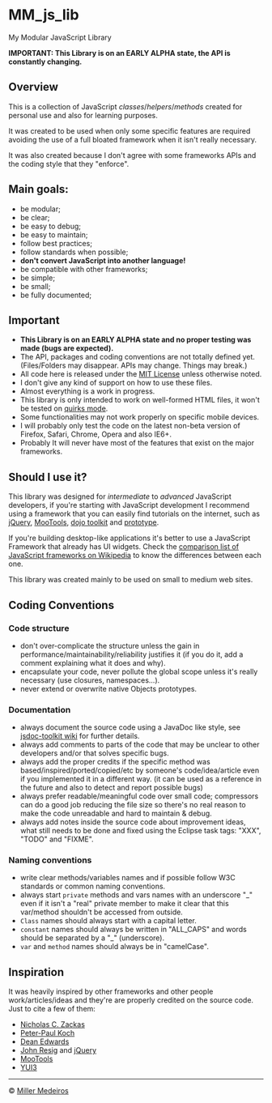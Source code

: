 # MM_js_lib #

My Modular JavaScript Library

**IMPORTANT: This Library is on an EARLY ALPHA state, the API is constantly changing.**


## Overview ##

This is a collection of JavaScript *classes*/*helpers*/*methods* created for personal use and also for learning purposes.

It was created to be used when only some specific features are required avoiding the use of a full bloated framework when it isn't really necessary.

It was also created because I don't agree with some frameworks APIs and the coding style that they "enforce".


## Main goals: ##

 - be modular;
 - be clear;
 - be easy to debug;
 - be easy to maintain;
 - follow best practices;
 - follow standards when possible;
 - **don't convert JavaScript into another language!**
 - be compatible with other frameworks;
 - be simple;
 - be small;
 - be fully documented;


## Important ##

 - **This Library is on an EARLY ALPHA state and no proper testing was made (bugs are expected).**
 - The API, packages and coding conventions are not totally defined yet. (Files/Folders may disappear. APIs may change. Things may break.)
 - All code here is released under the [MIT License](http://www.opensource.org/licenses/mit-license.php) unless otherwise noted.
 - I don't give any kind of support on how to use these files.
 - Almost everything is a work in progress.
 - This library is only intended to work on well-formed HTML files, it won't be tested on [quirks mode](http://www.quirksmode.org/css/quirksmode.html).
 - Some functionalities may not work properly on specific mobile devices.
 - I will probably only test the code on the latest non-beta version of Firefox, Safari, Chrome, Opera and also IE6+.
 - Probably It will never have most of the features that exist on the major frameworks.
 

## Should I use it? ##

This library was designed for *intermediate* to *advanced* JavaScript developers, if you're starting with JavaScript development I recommend using a framework that you can easily find tutorials on the internet, such as [jQuery](http://jquery.com), [MooTools](http://mootools.net), [dojo toolkit](http://www.dojotoolkit.org/) and [prototype](http://www.prototypejs.org/).

If you're building desktop-like applications it's better to use a JavaScript Framework that already has UI widgets. Check the [comparison list of JavaScript frameworks on Wikipedia](http://en.wikipedia.org/wiki/Comparison_of_JavaScript_frameworks) to know the differences between each one.

This library was created mainly to be used on small to medium web sites.


## Coding Conventions ##

### Code structure ###
 - don't over-complicate the structure unless the gain in performance/maintainability/reliability justifies it (if you do it, add a comment explaining what it does and why).
 - encapsulate your code, never pollute the global scope unless it's really necessary (use closures, namespaces...).
 - never extend or overwrite native Objects prototypes.

### Documentation ###
 - always document the source code using a JavaDoc like style, see [jsdoc-toolkit wiki](http://code.google.com/p/jsdoc-toolkit/wiki/TagReference) for further details.
 - always add comments to parts of the code that may be unclear to other developers and/or that solves specific bugs.
 - always add the proper credits if the specific method was based/inspired/ported/copied/etc by someone's code/idea/article even if you implemented it in a different way. (it can be used as a reference in the future and also to detect and report possible bugs)
 - always prefer readable/meaningful code over small code; compressors can do a good job reducing the file size so there's no real reason to make the code unreadable and hard to maintain & debug.
 - always add notes inside the source code about improvement ideas, what still needs to be done and fixed using the Eclipse task tags: "XXX", "TODO" and "FIXME".

### Naming conventions ###
 - write clear methods/variables names and if possible follow W3C standards or common naming conventions.
 - always start `private` methods and vars names with an underscore "_" even if it isn't a "real" private member to make it clear that this var/method shouldn't be accessed from outside.
 - `Class` names should always start with a capital letter.
 - `constant` names should always be written in "ALL_CAPS" and words should be separated by a "_" (underscore).
 - `var` and `method` names should always be in "camelCase".


## Inspiration ##
 
It was heavily inspired by other frameworks and other people work/articles/ideas and they're are properly credited on the source code. Just to cite a few of them:

 - [Nicholas C. Zackas](http://nczonline.net/)
 - [Peter-Paul Koch](http://www.quirksmode.org/)
 - [Dean Edwards](http://dean.edwards.name/)
 - [John Resig](http://ejohn.org/) and [jQuery](http://jquery.com/)
 - [MooTools](http://mootools.net/)
 - [YUI3](http://developer.yahoo.com/yui/3/)


----


&copy; [Miller Medeiros](http://www.millermedeiros.com)